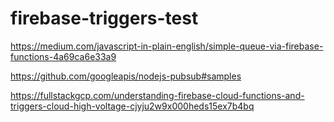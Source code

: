 # firebase-triggers-test


https://medium.com/javascript-in-plain-english/simple-queue-via-firebase-functions-4a69ca6e33a9

https://github.com/googleapis/nodejs-pubsub#samples

https://fullstackgcp.com/understanding-firebase-cloud-functions-and-triggers-cloud-high-voltage-cjyju2w9x000heds15ex7b4bq
